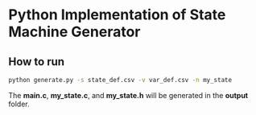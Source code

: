 # Python Implementation of State Machine Generator

## How to run

~~~ bash
python generate.py -s state_def.csv -v var_def.csv -n my_state
~~~

The **main.c**, **my_state.c**, and **my_state.h** will be generated in the **output** folder.

